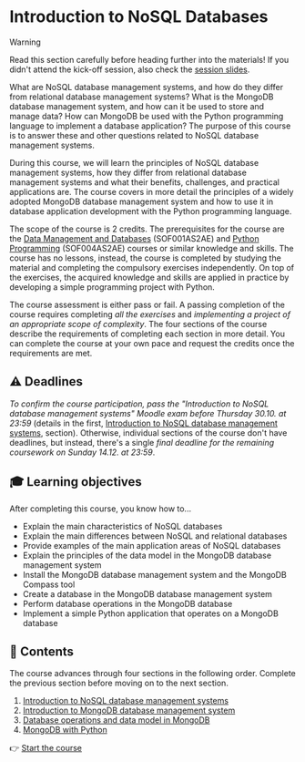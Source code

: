 # Introduction to NoSQL Databases

> [!WARNING]  
> Read this section carefully before heading further into the materials! If you didn't attend the kick-off session, also check the [session slides](./slides/introduction.pdf).

What are NoSQL database management systems, and how do they differ from relational database management systems? What is the MongoDB database management system, and how can it be used to store and manage data? How can MongoDB be used with the Python programming language to implement a database application? The purpose of this course is to answer these and other questions related to NoSQL database management systems.

During this course, we will learn the principles of NoSQL database management systems, how they differ from relational database management systems and what their benefits, challenges, and practical applications are. The course covers in more detail the principles of a widely adopted MongoDB database management system and how to use it in database application development with the Python programming language.

The scope of the course is 2 credits. The prerequisites for the course are the [Data Management and Databases](https://opinto-opas.haaga-helia.fi/course_unit/SOF001AS2AE) (SOF001AS2AE) and [Python Programming](https://opinto-opas.haaga-helia.fi/course_unit/SOF001AS2AE) (SOF004AS2AE) courses or similar knowledge and skills. The course has no lessons, instead, the course is completed by studying the material and completing the compulsory exercises independently. On top of the exercises, the acquired knowledge and skills are applied in practice by developing a simple programming project with Python.

The course assessment is either pass or fail. A passing completion of the course requires completing _all the exercises_ and _implementing a project of an appropriate scope of complexity_. The four sections of the course describe the requirements of completing each section in more detail. You can complete the course at your own pace and request the credits once the requirements are met.

## ⚠️ Deadlines

<!-- TODO -->
_To confirm the course participation, pass the "Introduction to NoSQL database management systems" Moodle exam before Thursday 30.10. at 23:59_ (details in the first, [Introduction to NoSQL database management systems](./material/1-nosql-introduction.md), section). Otherwise, individual sections of the course don't have deadlines, but instead, there's a single _final deadline for the remaining coursework on Sunday 14.12. at 23:59_.

## 🎓 Learning objectives

After completing this course, you know how to...

- Explain the main characteristics of NoSQL databases
- Explain the main differences between NoSQL and relational databases
- Provide examples of the main application areas of NoSQL databases
- Explain the principles of the data model in the MongoDB database management system
- Install the MongoDB database management system and the MongoDB Compass tool
- Create a database in the MongoDB database management system
- Perform database operations in the MongoDB database
- Implement a simple Python application that operates on a MongoDB database

## 📖 Contents

The course advances through four sections in the following order. Complete the previous section before moving on to the next section.

1. [Introduction to NoSQL database management systems](./material/1-nosql-introduction.md)
2. [Introduction to MongoDB database management system](./material/2-mongo-introduction.md)
3. [Database operations and data model in MongoDB](./material/3-mongo-operations.md)
4. [MongoDB with Python](./material/4-mongo-python.md)

👉 [Start the course](./material/1-nosql-introduction.md)
